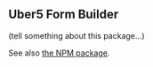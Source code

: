 ## Uber5 Form Builder

(tell something about this package...)

See also [the NPM package](https://www.npmjs.com/package/u5-carbon-formbuilder).
